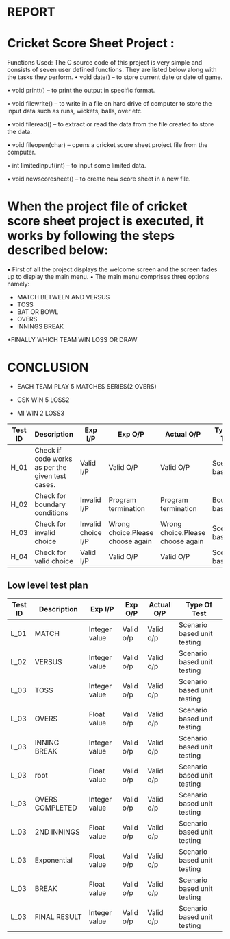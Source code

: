 # REPORT
  
  
# Cricket Score Sheet Project :
Functions Used:
The C source code of this project is very simple and consists of seven user defined functions. They are listed below along with the tasks they perform.
•	void date() –  to store current date or date of game.

•	void printt() – to print the output in specific format.

•	void filewrite() – to write in  a file on hard drive of computer to store the input data such as runs, wickets, balls, over etc.

•	void fileread() – to extract or read the data from the file created to store the data.

•	void fileopen(char) – opens a cricket score sheet project file from the computer.

•	int limitedinput(int) – to input some limited data.

•	void newscoresheet() – to create new score sheet in a new file.

# When the project file of cricket score sheet project is executed, it works by following the steps described below:

•	First of all the project displays the welcome screen and the screen fades up to display the main menu.
•	The main menu comprises three options namely:

* MATCH BETWEEN AND VERSUS
* TOSS 
* BAT OR BOWL
* OVERS
* INNINGS BREAK

*FINALLY WHICH TEAM WIN  LOSS OR DRAW



# CONCLUSION
* EACH TEAM PLAY 5 MATCHES SERIES(2 OVERS) 

* CSK WIN 5 LOSS2 
* MI WIN 2 LOSS3

 **Test ID** | **Description**                                              | **Exp I/P** | **Exp O/P** | **Actual O/P** |**Type Of Test**  |    
|-------------|--------------------------------------------------------------|------------|-------------|----------------|------------------|
|  H_01       |Check if code works as per the given test cases.              |  Valid I/P  |Valid O/P|Valid O/P|Scenario based |
|  H_02       |Check for boundary conditions                                 |  Invalid I/P|Program termination|Program termination |Boundary based    |
|  H_03       |Check for invalid choice                                      |  Invalid choice I/P|Wrong choice.Please choose again|Wrong choice.Please choose again|Scenario based    |
|  H_04       |Check for valid choice                                        |  Valid I/P|Valid O/P|Valid O/P|Scenario based |



## Low level test plan

| **Test ID** | **Description**                                              | **Exp I/P** | **Exp O/P** | **Actual O/P** |**Type Of Test**  |    
|-------------|--------------------------------------------------------------|------------|-------------|----------------|------------------|
|  L_01       |                         MATCH                           |  Integer value|Valid o/p|Valid o/p|Scenario based unit testing |
|  L_02       |                 VERSUS                                 |  Integer value|Valid o/p|Valid o/p|Scenario based unit testing   |
|  L_03       |               TOSS                               |  Integer value|Valid o/p|Valid o/p|Scenario based unit testing    |
|  L_03       |                  OVERS                                 | Float value |Valid o/p|Valid o/p|Scenario based unit testing    |
|  L_03       |           INNING BREAK                                          |  Integer value|Valid o/p|Valid o/p|Scenario based unit testing    |
|  L_03       | root                                                   |  Float value|Valid o/p|Valid o/p|Scenario based unit testing     |
|  L_03       |OVERS COMPLETED                                                     |  Integer value|Valid o/p|Valid o/p|Scenario based unit testing    |
|  L_03       |2ND INNINGS                                                     |  Float value|Valid o/p|Valid o/p|Scenario based unit testing    |
|  L_03       |Exponential                                                   |  Float value|Valid o/p|Valid o/p|Scenario based unit testing     |
|  L_03       |BREAK                                                   |  Float value|Valid o/p|Valid o/p|Scenario based unit testing     |
|  L_03       |FINAL RESULT                                                      |  Integer value|Valid o/p|Valid o/p|Scenario based unit testing   |
             
